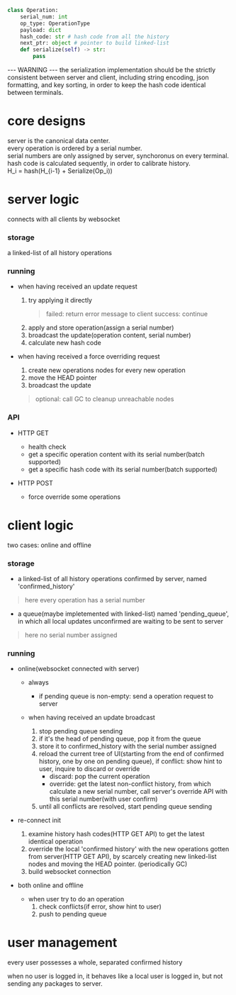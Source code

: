 ```python
class Operation:
    serial_num: int
    op_type: OperationType
    payload: dict
    hash_code: str # hash code from all the history
    next_ptr: object # pointer to build linked-list
    def serialize(self) -> str:
        pass
```
--- WARNING ---
the serialization implementation should be the strictly consistent between server and client,
including string encoding, json formatting, and key sorting,
in order to keep the hash code identical between terminals.


# core designs
server is the canonical data center.  
every operation is ordered by a serial number.  
serial numbers are only assigned by server, synchoronus on every terminal.  
hash code is calculated sequently, in order to calibrate history.  
H_i = hash(H_{i-1} + Serialize(Op_i))

# server logic
connects with all clients by websocket

### storage
a linked-list of all history operations

### running
- when having received an update request
    1. try applying it directly
        > failed: return error message to client
        > success: continue
    1. apply and store operation(assign a serial number)
    1. broadcast the update(operation content, serial number)
    1. calculate new hash code

- when having received a force overriding request
    1. create new operations nodes for every new operation
    1. move the HEAD pointer
    1. broadcast the update
    > optional: call GC to cleanup unreachable nodes

### API
- HTTP GET
    - health check
    - get a specific operation content with its serial number(batch supported)
    - get a specific hash code with its serial number(batch supported)

- HTTP POST
    - force override some operations

# client logic
two cases: online and offline

### storage
- a linked-list of all history operations confirmed by server, named 'confirmed_history'
> here every operation has a serial number
- a queue(maybe impletemented with linked-list) named 'pending_queue', in which all local updates unconfirmed are waiting to be sent to server
> here no serial number assigned

### running
- online(websocket connected with server)
    - always
        - if pending queue is non-empty: send a operation request to server

    - when having received an update broadcast
        1. stop pending queue sending
        1. if it's the head of pending queue, pop it from the queue
        1. store it to confirmed_history with the serial number assigned
        1. reload the current tree of UI(starting from the end of confirmed history, one by one on pending queue), if conflict: show hint to user, inquire to discard or override
            - discard: pop the current operation
            - override: get the latest non-conflict history, from which calculate a new serial number, call server's override API with this serial number(with user confirm)
        1. until all conflicts are resolved, start pending queue sending

- re-connect init
    1. examine history hash codes(HTTP GET API) to get the latest identical operation
    2. override the local 'confirmed history' with the new operations gotten from server(HTTP GET API), by scarcely creating new linked-list nodes and moving the HEAD pointer. (periodically GC)
    3. build websocket connection

- both online and offline
    - when user try to do an operation
        1. check conflicts(if error, show hint to user)
        1. push to pending queue


# user management
every user possesses a whole, separated confirmed history

when no user is logged in, it behaves like a local user is logged in, but not sending any packages to server.
